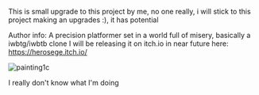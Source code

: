 This is small upgrade to this project by me, no one really, i will stick to this project making an upgrades :), 
it has potential 

Author info:
A precision platformer set in a world full of misery, basically a iwbtg/iwbtb clone
I will be releasing it on itch.io in near future here:
https://herosege.itch.io/


![painting1c](https://github.com/user-attachments/assets/ec28863d-2841-4e02-b95b-2b0229ab7d33)

I really don't know what I'm doing
